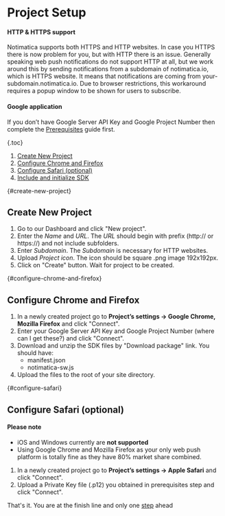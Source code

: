 # Project Setup

<div class="callout callout-info" role="alert">

#### HTTP & HTTPS support

Notimatica supports both HTTPS and HTTP websites. In case you HTTPS there is now problem for you, but with HTTP there is an issue. Generally speaking web push notifications do not support HTTP at all, but we work around this by sending notifications from a subdomain of notimatica.io, which is HTTPS website. It means that notifications are coming from your-subdomain.notimatica.io. Due to browser restrictions, this workaround requires a popup window to be shown for users to subscribe.

</div>

<div class="callout callout-warning" role="alert">

#### Google application

If you don’t have Google Server API Key and Google Project Number then complete the [Prerequisites](/docs/prerequisites) guide first.

</div>

{.toc}
1. [Create New Project](#create-new-project)
1. [Configure Chrome and Firefox](#configure-chrome-and-firefox)
1. [Configure Safari (optional)](#configure-safari)
1. [Include and initialize SDK](#include-and-initialize-sdk)

{#create-new-project}
## Create New Project

1. Go to our Dashboard and click "New project".
1. Enter the *Name* and *URL*. The *URL* should begin with prefix (http:// or https://) and not include subfolders.
1. Enter *Subdomain*. The *Subdomain* is necessary for HTTP websites.
1. Upload *Project icon*. The icon should be square .png image 192x192px.
1. Click on "Create" button. Wait for project to be created.

{#configure-chrome-and-firefox}
## Configure Chrome and Firefox

1. In a newly created project go to **Project’s settings → Google Chrome, Mozilla Firefox** and click "Connect".
1. Enter your Google Server API Key and Google Project Number (where can I get these?) and click "Connect".
1. Download and unzip the SDK files by "Download package" link. You should have:
    * manifest.json
    * notimatica-sw.js
1. Upload the files to the root of your site directory.

{#configure-safari}
## Configure Safari (optional)

<div class="callout callout-info" role="alert">

#### Please note

* iOS and Windows currently are **not supported**
* Using Google Chrome and Mozilla Firefox as your only web push platform is totally fine as they have 80% market share combined.

</div>

1. In a newly created project go to **Project’s settings → Apple Safari** and click "Connect".
1. Upload a Private Key file (.p12) you obtained in prerequisites step and click "Connect".

That's it. You are at the finish line and only one [step](/docs/installation) ahead
